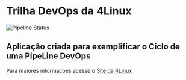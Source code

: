 # Trilha DevOps da 4Linux


![Pipeline Status](https://github.com/thiagosilva23/DevOpsLab-HelloWorld/actions/workflows/pipeline.yml/badge.svg) 
 

## Aplicação criada para exemplificar o Ciclo de uma PipeLine DevOps


Para maiores informações acesse o [Site da 4Linux](https://www.4linux.com.br/cursos/devops)
